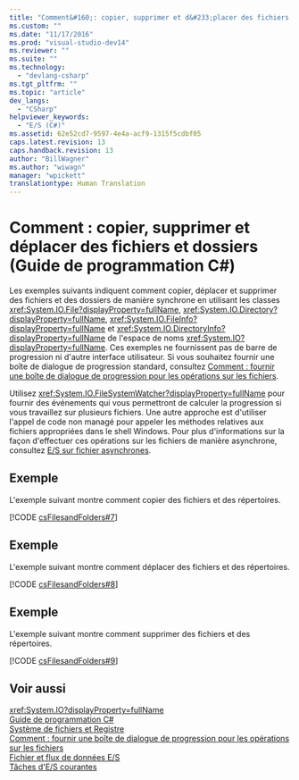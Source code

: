 ```yaml
---
title: "Comment&#160;: copier, supprimer et d&#233;placer des fichiers et dossiers (Guide de programmation&#160;C#) | Microsoft Docs"
ms.custom: ""
ms.date: "11/17/2016"
ms.prod: "visual-studio-dev14"
ms.reviewer: ""
ms.suite: ""
ms.technology: 
  - "devlang-csharp"
ms.tgt_pltfrm: ""
ms.topic: "article"
dev_langs: 
  - "CSharp"
helpviewer_keywords: 
  - "E/S (C#)"
ms.assetid: 62e52cd7-9597-4e4a-acf9-1315f5cdbf05
caps.latest.revision: 13
caps.handback.revision: 13
author: "BillWagner"
ms.author: "wiwagn"
manager: "wpickett"
translationtype: Human Translation
---
```

# Comment&#160;: copier, supprimer et d&#233;placer des fichiers et dossiers (Guide de programmation&#160;C#)
Les exemples suivants indiquent comment copier, déplacer et supprimer des fichiers et des dossiers de manière synchrone en utilisant les classes <xref:System.IO.File?displayProperty=fullName>, <xref:System.IO.Directory?displayProperty=fullName>, <xref:System.IO.FileInfo?displayProperty=fullName> et <xref:System.IO.DirectoryInfo?displayProperty=fullName> de l'espace de noms <xref:System.IO?displayProperty=fullName>.  Ces exemples ne fournissent pas de barre de progression ni d'autre interface utilisateur.  Si vous souhaitez fournir une boîte de dialogue de progression standard, consultez [Comment : fournir une boîte de dialogue de progression pour les opérations sur les fichiers](../../../csharp/programming-guide/file-system/how-to-provide-a-progress-dialog-box-for-file-operations.md).  
  
 Utilisez <xref:System.IO.FileSystemWatcher?displayProperty=fullName> pour fournir des événements qui vous permettront de calculer la progression si vous travaillez sur plusieurs fichiers.  Une autre approche est d'utiliser l'appel de code non managé pour appeler les méthodes relatives aux fichiers appropriées dans le shell Windows.  Pour plus d'informations sur la façon d'effectuer ces opérations sur les fichiers de manière asynchrone, consultez [E\/S sur fichier asynchrones](../Topic/Asynchronous%20File%20I-O.md).  
  
## Exemple  
 L'exemple suivant montre comment copier des fichiers et des répertoires.  
  
 [!CODE [csFilesandFolders#7](../CodeSnippet/VS_Snippets_VBCSharp/csFilesAndFolders#7)]  
  
## Exemple  
 L'exemple suivant montre comment déplacer des fichiers et des répertoires.  
  
 [!CODE [csFilesandFolders#8](../CodeSnippet/VS_Snippets_VBCSharp/csFilesAndFolders#8)]  
  
## Exemple  
 L'exemple suivant montre comment supprimer des fichiers et des répertoires.  
  
 [!CODE [csFilesandFolders#9](../CodeSnippet/VS_Snippets_VBCSharp/csFilesAndFolders#9)]  
  
## Voir aussi  
 <xref:System.IO?displayProperty=fullName>   
 [Guide de programmation C\#](../../../csharp/programming-guide/index.md)   
 [Système de fichiers et Registre](../../../csharp/programming-guide/file-system/file-system-and-the-registry.md)   
 [Comment : fournir une boîte de dialogue de progression pour les opérations sur les fichiers](../../../csharp/programming-guide/file-system/how-to-provide-a-progress-dialog-box-for-file-operations.md)   
 [Fichier et flux de données E\/S](../Topic/File%20and%20Stream%20I-O.md)   
 [Tâches d'E\/S courantes](../Topic/Common%20I-O%20Tasks.md)